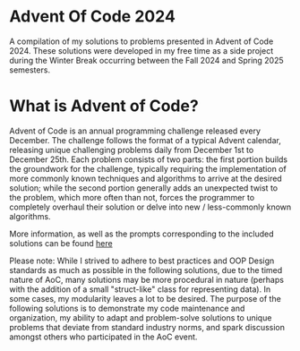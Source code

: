 # Advent Of Code 2024
A compilation of my solutions to problems presented in Advent of Code 2024. These solutions were developed
in my free time as a side project during the Winter Break occurring between the Fall 2024 and Spring 2025 semesters.

# What is Advent of Code?
Advent of Code is an annual programming challenge released every December. The challenge
follows the format of a typical Advent calendar, releasing unique challenging problems daily
from December 1st to December 25th. Each problem consists of two parts: the first portion
builds the groundwork for the challenge, typically requiring the implementation of more commonly 
known techniques and algorithms to arrive at the desired solution; while the second portion generally 
adds an unexpected twist to the problem, which more often than not, forces the programmer to completely
overhaul their solution or delve into new / less-commonly known algorithms.

More information, as well as the prompts corresponding to the included solutions can be found [here](https://adventofcode.com)

Please note: While I strived to adhere to best practices and OOP Design standards
as much as possible in the following solutions, due to the timed nature of AoC, 
many solutions may be more procedural in nature (perhaps with the addition of a small
"struct-like" class for representing data). In some cases, my modularity leaves a lot
to be desired. The purpose of the following solutions is to demonstrate my code maintenance
and organization, my ability to adapt and problem-solve solutions to unique problems
that deviate from standard industry norms, and spark discussion amongst others who participated
in the AoC event. 
